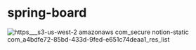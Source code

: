 # spring-board
 
![https___s3-us-west-2 amazonaws com_secure notion-static com_a4bdfe72-85bd-433d-9fed-e651c74deaa1_res_list](https://user-images.githubusercontent.com/42487844/177077068-6710164c-cbb9-45e2-b2e5-c97ec23c7194.png)
